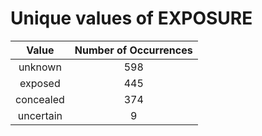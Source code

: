 
Unique values of EXPOSURE
=========================

|Value|Number of Occurrences|
| :---: | :---: |
|unknown|598|
|exposed|445|
|concealed|374|
|uncertain|9|
